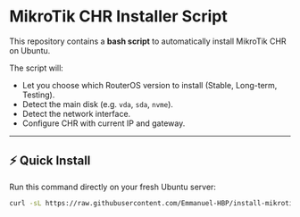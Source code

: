 # MikroTik CHR Installer Script

This repository contains a **bash script** to automatically install MikroTik CHR on Ubuntu.  

The script will:  
- Let you choose which RouterOS version to install (Stable, Long-term, Testing).  
- Detect the main disk (e.g. `vda`, `sda`, `nvme`).  
- Detect the network interface.  
- Configure CHR with current IP and gateway.   

---

## ⚡ Quick Install

Run this command directly on your fresh Ubuntu server:

```bash
curl -sL https://raw.githubusercontent.com/Emmanuel-HBP/install-mikrotik-chr/main/install_chr.sh | bash -s
